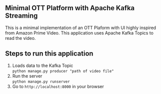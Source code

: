 ## Minimal OTT Platform with Apache Kafka Streaming
This is a minimal implementation of an OTT Plaform with UI highly inspired from Amazon Prime Video. This application uses Apache Kafka Topics to read the video.

## Steps to run this application 
1. Loads data to the Kafka Topic  
`python manage.py producer "path of video file" `
2. Run the server  
`python manage.py runserver`
3. Go to `http://localhost:8000` in your browser